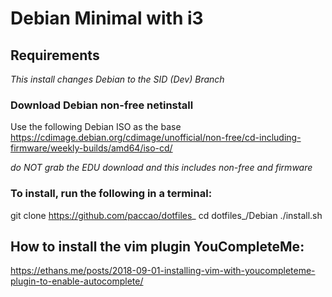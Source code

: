 # Debian Minimal with i3

## Requirements

_This install changes Debian to the SID (Dev) Branch_

### Download Debian non-free netinstall

Use the following Debian ISO as the base <https://cdimage.debian.org/cdimage/unofficial/non-free/cd-including-firmware/weekly-builds/amd64/iso-cd/>

_do NOT grab the EDU download and this includes non-free and firmware_

### To install, run the following in a terminal:

git clone https://github.com/paccao/dotfiles_
cd dotfiles_/Debian
./install.sh

## How to install the vim plugin YouCompleteMe:
https://ethans.me/posts/2018-09-01-installing-vim-with-youcompleteme-plugin-to-enable-autocomplete/
